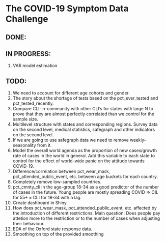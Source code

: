 # The COVID-19 Symptom Data Challenge

## DONE:

## IN PROGRESS:
1. VAR model estimation

## TODO:
1. We need to account for different age cohorts and gender.
2. The story about the shortage of tests based on the pct_ever_tested and pct_tested_recently.
3. Compare CLI-in-community with other CLI’s for states with large N to prove that they are almost perfectly correlated than we control for the sample size.
6. Multilevel structure with states and corresponding regions. Survey data on the second level, medical statistics, safegraph and other indicators on the second level.
7. If we are going to use safegraph data we need to remove weekly-seasonality from it.
10.	Model the overall world agenda as the proportion of new cases/growth rate of cases in the world in general. Add this variable to each state to control for the effect of world-wide panic on the attitude towards COVID-19.
11. Difference/correlation between  pct_wear_mask, pct_attended_public_event, etc. between age buckets for each country.
12. Completely remove low-sampled countries.
13. pct_cmnty_cli in the age-group 18-34 as a good predictor of the number of cases in the future. Young people are mostly spreading COVID => CIL for 55+ = CLI for 18-34 with a lag.
14. Create dashboard in Shiny.
15. How does  pct_wear_mask, pct_attended_public_event, etc. affected by the introduction of different restrictions. Main question: Does people pay attetion more to the restriction or to the number of cases when adjusting their behaviour.
16. EDA of the Oxford state response data.
17. Smoothing on top of the provided smoothing



